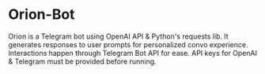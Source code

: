 # Orion-Bot
Orion is a Telegram bot using OpenAI API &amp; Python's requests lib. It generates responses to user prompts for personalized convo experience. Interactions happen through Telegram Bot API for ease. API keys for OpenAI &amp; Telegram must be provided before running.
